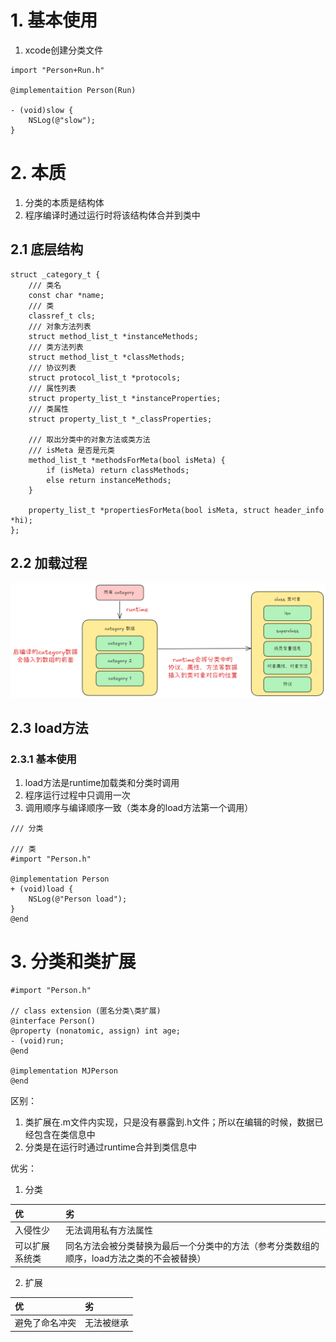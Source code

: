 # 1. 基本使用
1. xcode创建分类文件
```objc
import "Person+Run.h"

@implementaition Person(Run)

- (void)slow {
	NSLog(@"slow");
}
```

# 2. 本质
 1. 分类的本质是结构体
 2. 程序编译时通过运行时将该结构体合并到类中
## 2.1 底层结构
```objc
struct _category_t {
	/// 类名
	const char *name;
	/// 类
	classref_t cls;
	/// 对象方法列表
	struct method_list_t *instanceMethods;
	/// 类方法列表
	struct method_list_t *classMethods;
	/// 协议列表
	struct protocol_list_t *protocols;
	/// 属性列表
	struct property_list_t *instanceProperties;
	/// 类属性
	struct property_list_t *_classProperties;

	/// 取出分类中的对象方法或类方法
	/// isMeta 是否是元类
	method_list_t *methodsForMeta(bool isMeta) {
		if (isMeta) return classMethods;
		else return instanceMethods;
	}
	
	property_list_t *propertiesForMeta(bool isMeta, struct header_info *hi);
};
```

## 2.2 加载过程
![微信图片_20241214143620.png](https://raw.githubusercontent.com/627969687/LevelUp/main/resource/202412141437902.png)

## 2.3 load方法
### 2.3.1 基本使用
1. load方法是runtime加载类和分类时调用
2. 程序运行过程中只调用一次
3. 调用顺序与编译顺序一致（类本身的load方法第一个调用）
```objc
/// 分类

/// 类
#import "Person.h"

@implementation Person
+ (void)load {
	NSLog(@"Person load");
}
@end
```

# 3. 分类和类扩展
```objc
#import "Person.h"

// class extension (匿名分类\类扩展)
@interface Person()
@property (nonatomic, assign) int age;
- (void)run;
@end

@implementation MJPerson
@end
```
区别：
1. 类扩展在.m文件内实现，只是没有暴露到.h文件；所以在编辑的时候，数据已经包含在类信息中
2. 分类是在运行时通过runtime合并到类信息中

优劣：
1. 分类

| 优       | 劣                                               |
| :------ | :---------------------------------------------- |
| 入侵性少    | 无法调用私有方法属性                                      |
| 可以扩展系统类 | 同名方法会被分类替换为最后一个分类中的方法（参考分类数组的顺序，load方法之类的不会被替换） |
2. 扩展

| 优       | 劣     |
| :------ | :---- |
| 避免了命名冲突 | 无法被继承 |
